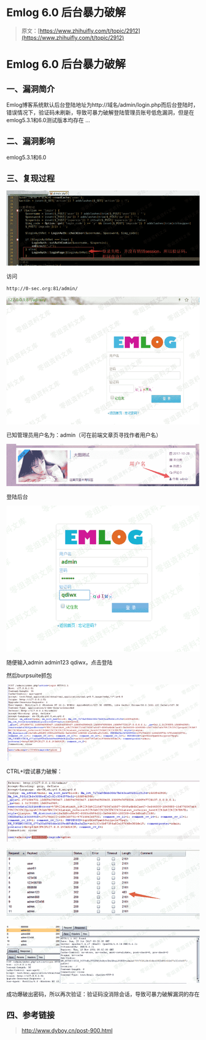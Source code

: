 # Emlog 6.0 后台暴力破解

> 原文：[https://www.zhihuifly.com/t/topic/2912](https://www.zhihuifly.com/t/topic/2912)

# Emlog 6.0 后台暴力破解

## 一、漏洞简介

Emlog博客系统默认后台登陆地址为http://域名/admin/login.php而后台登陆时，错误情况下，验证码未刷新，导致可暴力破解登陆管理员账号低危漏洞，但是在emlog5.3.1和6.0测试版本均存在 ...

## 二、漏洞影响

emlog5.3.1和6.0

## 三、复现过程

![image](img/df7c7f94763de29cf493f2fb9fdf23c7.png)

访问

```
http://0-sec.org:81/admin/ 
```

![image](img/487fe951e5d4eefb811fb8b2f0069c99.png)

已知管理员用户名为：admin（可在前端文章页寻找作者用户名）

![image](img/7906aa5e0320fc35ea113c058c1a0e3c.png)

登陆后台

![image](img/8e2e17391e3410b47cdabfdd1852a5bb.png)

随便输入admin admin123 qdiwx，点击登陆

然后burpsuite抓包

![image](img/a7c17757ddbef107c5092a69a072f3a3.png)

CTRL+I尝试暴力破解：

![image](img/527367e8d51b246db0042122360a62d8.png)

![image](img/789aac49d41f6da62b27c1a052f02e5b.png)

![image](img/3df5d95f5cfa9b15a0283bb17c281cb2.png)

成功爆破出密码，所以再次验证：验证码没消除会话，导致可暴力破解漏洞的存在

## 四、参考链接

> http://www.dyboy.cn/post-900.html